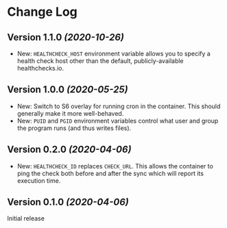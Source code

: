 Change Log
==========

Version 1.1.0 *(2020-10-26)*
----------------------------

 * New: `HEALTHCHECK_HOST` environment variable allows you to specify a health check host other
   than the default, publicly-available healthchecks.io.


Version 1.0.0 *(2020-05-25)*
----------------------------

 * New: Switch to S6 overlay for running cron in the container. This should generally make it more well-behaved.
 * New: `PUID` and `PGID` environment variables control what user and group the program runs (and thus writes files).


Version 0.2.0 *(2020-04-06)*
----------------------------

 * New: `HEALTHCHECK_ID` replaces `CHECK_URL`. This allows the container to ping the check both
   before and after the sync which will report its execution time.


Version 0.1.0 *(2020-04-06)*
----------------------------

Initial release

